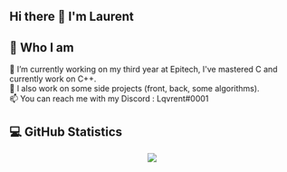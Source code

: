 ## Hi there 👋 I'm Laurent
## 🤔 Who I am
🔭 I’m currently working on my third year at Epitech, I've mastered C and currently work on C++.  
🌱 I also work on some side projects (front, back, some algorithms).  
📫 You can reach me with my Discord : Lqvrent#0001  

## 💻 GitHub Statistics
<p align="center">
    <image src="https://github-readme-stats-zeta-wine.vercel.app/api?username=Lqvrent&count_private=true&show_icons=true&theme=tokyonight&hide_title=true&include_all_commits=true"><br>
</p>
  
<!--
**Lqvrent/Lqvrent** is a ✨ _special_ ✨ repository because its `README.md` (this file) appears on your GitHub profile.

Here are some ideas to get you started:

- 🔭 I’m currently working on ...
- 🌱 I’m currently learning ...
- 👯 I’m looking to collaborate on ...
- 🤔 I’m looking for help with ...
- 💬 Ask me about ...
- 📫 How to reach me: ...
- 😄 Pronouns: ...
- ⚡ Fun fact: ...
-->
